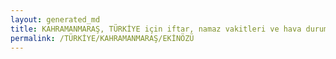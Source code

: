 ```yaml
---
layout: generated_md
title: KAHRAMANMARAŞ, TÜRKİYE için iftar, namaz vakitleri ve hava durumu - ilçe/eyalet seç
permalink: /TÜRKİYE/KAHRAMANMARAŞ/EKİNÖZÜ
---
```


<script type="text/javascript">
  var country = TÜRKİYE;
  var city = KAHRAMANMARAŞ;
  var state = EKİNÖZÜ;
  var lat = 72;
  var lon = 21;
</script>
